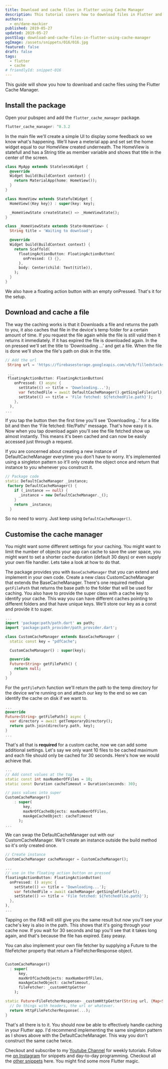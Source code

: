 ```yaml
---
title: Download and cache files in Flutter using Cache Manager
description: This tutorial covers how to download files in Flutter and keep it in a local cache using the Flutter Cache Manager.
authors:
  - en/dane-mackier
published: 2019-05-27
updated: 2019-05-27
postSlug: download-and-cache-files-in-flutter-using-cache-manager
ogImage: /assets/snippets/016/016.jpg
featured: false
draft: false
tags:
  - flutter
  - cache
# friendlyId: snippet-016
---
```


This guide will show you how to download and cache files using the Flutter Cache Manager.

## Install the package

Open your pubspec and add the `flutter_cache_manager` package.

```dart
flutter_cache_manager: ^0.3.2
```

In the main file we'll create a simple UI to display some feedback so we know what's happening. We'll have a meterial app and set set the home widget equal to our HomeView created underneath. The HomeView is statefull and has a String title as member variable and shows that title in the center of the screen.

```dart
class MyApp extends StatelessWidget {
  @override
  Widget build(BuildContext context) {
    return MaterialApp(home: HomeView());
  }
}

class HomeView extends StatefulWidget {
  HomeView({Key key}) : super(key: key);

  _HomeViewState createState() => _HomeViewState();
}

class _HomeViewState extends State<HomeView> {
  String title = 'Waiting to download';

  @override
  Widget build(BuildContext context) {
    return Scaffold(
      floatingActionButton: FloatingActionButton(
        onPressed: () {},
      ),
      body: Center(child: Text(title)),
    );
  }
}
```

We also have a floating action button with an empty onPressed. That's it for the setup.

## Download and cache a file

The way the caching works is that it Downloads a file and returns the path to you, it also caches that file in the device's temp folder for a certain amount of time. If you request the file again while the file is still valid then it returns it immediately. If it has expired the file is downloaded again. In the on pressed we'll set the title to 'Downloading ...' and get a file. When the file is done we'll show the file's path on disk in the title.

```dart
// Add the url
 String url = 'https://firebasestorage.googleapis.com/v0/b/filledstacks.appspot.com/o/filledstacks_tutorials.pdf?alt=media&token=a5e671e7-5acd-4bc4-a167-8d8483954d2a';

 ...
 floatingActionButton: FloatingActionButton(
    onPressed: () async {
      setState(() => title = 'Downloading...');
      var fetchedFile = await DefaultCacheManager().getSingleFile(url);
      setState(() => title = 'File fetched: ${fetchedFile.path}');
    },
  ),
...
```

If you tap the button then the first time you'll see 'Downloading...' for a litle bit and then the 'File fetched: file/Path/' message. That's how easy it is. Now when you tap download again you'll see the file fetched show up almost instantly. This means it's been cached and can now be easily accessed just through a request.

If you are concerned about creating a new instance of DefaultCacheManager everytime you don't have to worry. It's implemented using a singleton pattern so it'll only create the object once and return that instance to you whenever you construct it.

```dart
// Package code
static DefaultCacheManager _instance;
 factory DefaultCacheManager() {
    if (_instance == null) {
      _instance = new DefaultCacheManager._();
    }
    return _instance;
  }
```

So no need to worry. Just keep using `DefaultCacheManager()`.

## Customise the cache manager

You might want some different settings for your caching. You might want to limit the number of objects your app can cache to save the user space, you might want to set a shorter cache duration (default 30 days) or even supply your own file handler. Lets take a look at how to do that.

The package provides you with `BaseCacheManager` that you can extend and implement in your own code. Create a new class CustomCacheManager that extends the BaseCacheManager. There's one required method `getFilePath` that returns the base path to the folder that will be used for caching. You also have to provide the super class with a cache key to identify your cache. This way you can have different caches pointing to different folders and that have unique keys. We'll store our key as a const and provide it to super.

```dart
...
import 'package:path/path.dart' as path;
import 'package:path_provider/path_provider.dart';

class CustomCacheManager extends BaseCacheManager {
  static const key = "pdfCache";

  CustomCacheManager() : super(key);

  @override
  Future<String> getFilePath() {
    return null;
  }
}
```

For the `getFilePath` function we'll return the path to the temp directory for the device we're running on and attach our key to the end so we can identify the cache on disk if we want to.

```dart
...
@override
Future<String> getFilePath() async {
  var directory = await getTemporaryDirectory();
  return path.join(directory.path, key);
}
...
```

That's all that is **required** for a custom cache, now we can add some additional settings. Let's say we only want 10 files to be cached maximum and each file should only be cached for 30 seconds. Here's how we would achieve that.

```dart
...
// Add const values at the top
static const int maxNumberOfFiles = 10;
static const Duration cacheTimeout = Duration(seconds: 30);

// pass values into super
CustomCacheManager()
    : super(
        key,
        maxNrOfCacheObjects: maxNumberOfFiles,
        maxAgeCacheObject: cacheTimeout
      );
...
```

We can swap the DefaultCacheManager out with our CustomCacheManager. We'll create an instance outside the build method so it's only created once.

```dart
// Create instance
CustomCacheManager cacheManager = CustomCacheManager();

...
// use in the floating action button on pressed
floatingActionButton: FloatingActionButton(
  onPressed: () async {
    setState(() => title = 'Downloading...');
    var fetchedFile = await cacheManager.getSingleFile(url);
    setState(() => title = 'File fetched: ${fetchedFile.path}');
  },
),
...

```

Tapping on the FAB will still give you the same result but now you'll see your cache's key is also in the path. This shows that it's going through your cache now. If you wait for 30 seconds and tap you'll see that it takes long again, and that's because the file has expired. Easy peasy.

You can also implement your own file fetcher by supplying a Future to the fileFetcher property that return a FileFetcherResponse object.

```dart

CustomCacheManager()
  : super(
      key,
      maxNrOfCacheObjects: maxNumberOfFiles,
      maxAgeCacheObject: cacheTimeout,
      fileFetcher: _customHttpGetter
    );

static Future<FileFetcherResponse> _customHttpGetter(String url, {Map<String, String> headers}) async {
  // Do things with headers, the url or whatever.
  return HttpFileFetcherResponse(...);
}
```

That's all there is to it. You should now be able to effectively handle caching in your Flutter app. I'd recommend implementing the same singleton pattern as I shows above with the DefaultCacheManager. This way you don't construct the same cache twice.

Checkout and subscribe to my [Youtube Channel](https://www.youtube.com/c/filledstacks?sub_confirmation=1) for weekly tutorials. Follow me [on Instagram](https://www.instagram.com/filledstacks/) for snippets and day-to-day programming. Checkout all the [other snippets](/snippets) here. You might find some more Flutter magic.
